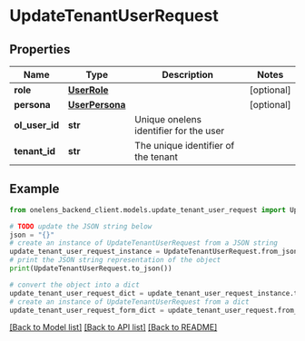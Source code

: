 # UpdateTenantUserRequest


## Properties

Name | Type | Description | Notes
------------ | ------------- | ------------- | -------------
**role** | [**UserRole**](UserRole.md) |  | [optional] 
**persona** | [**UserPersona**](UserPersona.md) |  | [optional] 
**ol_user_id** | **str** | Unique onelens identifier for the user | 
**tenant_id** | **str** | The unique identifier of the tenant | 

## Example

```python
from onelens_backend_client.models.update_tenant_user_request import UpdateTenantUserRequest

# TODO update the JSON string below
json = "{}"
# create an instance of UpdateTenantUserRequest from a JSON string
update_tenant_user_request_instance = UpdateTenantUserRequest.from_json(json)
# print the JSON string representation of the object
print(UpdateTenantUserRequest.to_json())

# convert the object into a dict
update_tenant_user_request_dict = update_tenant_user_request_instance.to_dict()
# create an instance of UpdateTenantUserRequest from a dict
update_tenant_user_request_form_dict = update_tenant_user_request.from_dict(update_tenant_user_request_dict)
```
[[Back to Model list]](../README.md#documentation-for-models) [[Back to API list]](../README.md#documentation-for-api-endpoints) [[Back to README]](../README.md)


